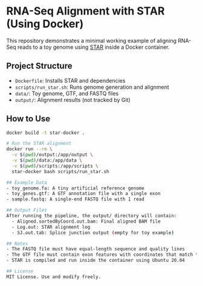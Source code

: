 # RNA-Seq Alignment with STAR (Using Docker)

This repository demonstrates a minimal working example of aligning RNA-Seq reads to a toy genome using [STAR](https://github.com/alexdobin/STAR) inside a Docker container.

## Project Structure

- `Dockerfile`: Installs STAR and dependencies
- `scripts/run_star.sh`: Runs genome generation and alignment
- `data/`: Toy genome, GTF, and FASTQ files
- `output/`: Alignment results (not tracked by Git)

## How to Use

```bash
docker build -t star-docker .

# Run the STAR alignment
docker run --rm \
  -v $(pwd)/output:/app/output \
  -v $(pwd)/data:/app/data \
  -v $(pwd)/scripts:/app/scripts \
  star-docker bash scripts/run_star.sh

## Example Data
- toy_genome.fa: A tiny artificial reference genome
- toy_genes.gtf: A GTF annotation file with a single exon
- sample.fastq: A single-end FASTQ file with 1 read

## Output Files
After running the pipeline, the output/ directory will contain:
  - Aligned.sortedByCoord.out.bam: Final aligned BAM file
  - Log.out: STAR alignment log
  - SJ.out.tab: Splice junction output (empty for toy example)

## Notes
- The FASTQ file must have equal-length sequence and quality lines
- The GTF file must contain exon features with coordinates that match the FASTA reference
- STAR is compiled and run inside the container using Ubuntu 20.04

## License
MIT License. Use and modify freely.
